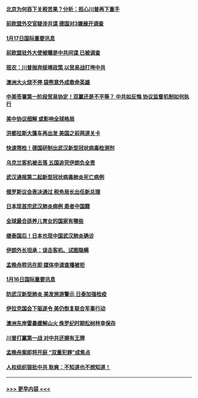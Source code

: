 #### [北京为何吞下关税苦果？分析：担心川普再下重手](../pages/prog202/a102754783.md?t=01172055) 
#### [前欧盟外交官疑涉共谍 德国对3嫌展开调查](../pages/prog202/a102754805.md?t=01172055) 
#### [1月17日国际重要讯息](../pages/prog202/a102754803.md?t=01172055) 
#### [前欧盟驻外大使被曝是中共间谍 已被调查](../pages/prog202/a102754719.md?t=01172055) 
#### [班农：川普抛弃绥靖政策 以贸易战打垮中共](../pages/prog202/a102754679.md?t=01172055) 
#### [澳洲大火烧不停 袋熊意外成救命英雄](../pages/prog202/a102754614.md?t=01172055) 
#### [中美签署第一阶段贸易协定！双赢还是不平等？ 中共如反悔 协议监督机制如何执行](../pages/prog202/a102754464.md?t=01172055) 
#### [美中协议细解 或影响全球格局](../pages/prog202/a102754450.md?t=01172055) 
#### [洪都拉斯大篷车再出发 美国之前两道关卡](../pages/prog202/a102754430.md?t=01172055) 
#### [快速筛检！德国研制出武汉新型冠状病毒检测剂](../pages/prog202/a102754330.md?t=01172055) 
#### [乌克兰客机被击落 五国追究伊朗负全责](../pages/prog202/a102754374.md?t=01172055) 
#### [武汉通报第二起新型冠状病毒肺炎死亡病例](../pages/prog202/a102754298.md?t=01172055) 
#### [俄罗斯议会表决通过 税务局长出任新总理](../pages/prog202/a102754288.md?t=01172055) 
#### [日本现首宗武汉肺炎病例 患者中国籍](../pages/prog202/a102754250.md?t=01172055) 
#### [全球最合适养儿育女的国家有哪些](../pages/prog202/a102754198.md?t=01172055) 
#### [继泰国后！日本也现中国武汉肺炎确诊](../pages/prog202/a102754064.md?t=01172055) 
#### [伊朗外长坦承：误击客机、试图隐瞒](../pages/prog202/a102754062.md?t=01172055) 
#### [孟晚舟聆讯在即 媒体申请直播被拒](../pages/prog202/a102754058.md?t=01172055) 
#### [1月16日国际重要讯息](../pages/prog202/a102754054.md?t=01172055) 
#### [防武汉新型肺炎 美发旅游警示 日泰加强检疫](../pages/prog202/a102753986.md?t=01172055) 
#### [伊拉克国会下驱逐令 美仍恢复联合军事行动](../pages/prog202/a102753975.md?t=01172055) 
#### [澳洲东岸雷暴缓解山火 侏罗纪时期松树林幸保存](../pages/prog202/a102753943.md?t=01172055) 
#### [川普打赢第一战 对中共还握有王牌](../pages/prog202/a102753874.md?t=01172055) 
#### [孟晚舟案即将开庭 “双重犯罪”成焦点](../pages/prog202/a102753891.md?t=01172055) 
#### [人权组织狠批中共 耿爽：不知道也不想知道！](../pages/prog202/a102753872.md?t=01172055) 

----
#### [ >>> 更早内容 <<< ](../indexes/prog202-earlier.md)
